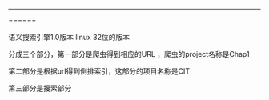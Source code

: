 ------
======

语义搜索引擎1.0版本  linux 32位的版本

分成三个部分，第一部分是爬虫得到相应的URL ，爬虫的project名称是Chap1

第二部分是根据url得到倒排索引，这部分的项目名称是CIT

第三部分是搜索部分
